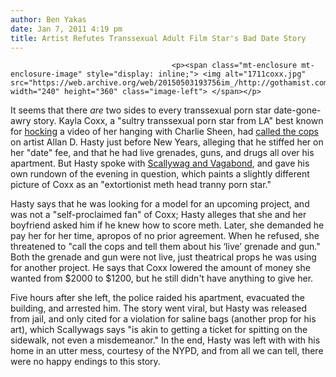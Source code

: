 ```yaml
---
author: Ben Yakas
date: Jan 7, 2011 4:19 pm
title: Artist Refutes Transsexual Adult Film Star's Bad Date Story
---
```


	
										<p><span class="mt-enclosure mt-enclosure-image" style="display: inline;"> <img alt="1711coxx.jpg" src="https://web.archive.org/web/20150503193756im_/http://gothamist.com/attachments/byakas/1711coxx.jpg" width="240" height="360" class="image-left"> </span></p>

<p>It seems that there <em>are</em> two sides to every transsexual porn star date-gone-awry story.  Kayla Coxx, a &quot;sultry transsexual porn star from LA&quot; best known for <a href="https://web.archive.org/web/20150503193756/http://www.monstersandcritics.com/people/news/article_1262123.php/Heidi_Fleiss_revenge_on_Charlie_Sheen">hocking</a> a video of her hanging with Charlie Sheen, had <a href="https://web.archive.org/web/20150503193756/http://gothamist.com/2011/01/06/date_with_transsexual_porn_star_a_t.php">called the cops</a> on artist Allan D. Hasty just before New Years, alleging that he stiffed her on her &quot;date&quot; fee, and that he had live grenades, guns, and drugs all over his apartment. But Hasty spoke with <a href="https://web.archive.org/web/20150503193756/http://scallywagandvagabond.com/2011/01/extortionist-meth-head-tranny-porn-star-sets-up-her-client/">Scallywag and Vagabond</a>, and gave his own rundown of the evening in question, which paints a slightly different picture of Coxx as an &quot;extortionist meth head tranny porn star.&quot;</p>

<p>Hasty says that he was looking for a model for an upcoming project, and was not a &quot;self-proclaimed fan&quot; of Coxx; Hasty alleges that she and her boyfriend asked him if he knew how to score meth. Later, she demanded he pay her for her time, apropos of no prior agreement. When he refused, she threatened to &quot;call the cops and tell them about his &#x2018;live&#x2019; grenade and gun.&quot; Both the grenade and gun were not live, just theatrical props he was using for another project. He says that Coxx lowered the amount of money she wanted from $2000 to $1200, but he still didn&apos;t have anything to give her. </p>

<p>Five hours after she left, the police raided his apartment, evacuated the building, and arrested him. The story went viral, but Hasty was released from jail, and only cited for a violation for saline bags (another prop for his art), which Scallywags says &quot;is akin to getting a ticket for spitting on the sidewalk, not even a misdemeanor.&quot; In the end, Hasty was left with with his home in an utter mess, courtesy of the NYPD, and from all we can tell, there were no happy endings to this story.</p>					
										
									
				